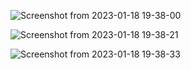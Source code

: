 ![Screenshot from 2023-01-18 19-38-00](https://user-images.githubusercontent.com/101880897/214117906-5d75858e-d586-437d-b32e-36944bdb84e6.png)

![Screenshot from 2023-01-18 19-38-21](https://user-images.githubusercontent.com/101880897/214117919-7613a92c-c973-42a0-8547-0cabdd1562c2.png)

![Screenshot from 2023-01-18 19-38-33](https://user-images.githubusercontent.com/101880897/214117935-df27345d-70aa-45af-b53d-7fd7fa31b2dd.png)
